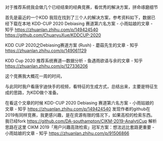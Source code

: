 对于推荐系统我会做几个已经结束的经典竞赛，看优秀的解决方案，拼命琢磨细节

首先是最近的一个KDD 
我现在找到了三个人的解决方案，参考资料如下，数据已经下载在本地
KDD-CUP 2020 Debiasing 赛道第六名方案 - 小雨姑娘的文章 - 知乎
https://zhuanlan.zhihu.com/p/149424540    https://github.com/ChuanyuXue/KDDCUP-2020

KDD CUP 2020之Debiasing赛道方案 (Rush) - 蘑菇先生的文章 - 知乎
https://zhuanlan.zhihu.com/p/149061129

KDD Cup 2020 推荐系统赛道—数据分析 - 鱼遇雨欲语与余的文章 - 知乎
https://zhuanlan.zhihu.com/p/127336206

这个竞赛我大概花一周的时间，

与此同时我户看唐宇迪快手的视频，看特征的生成方式，总结出来，主要是特征生成的思路，为KDD做个准备。

在看这个文章的时候
KDD-CUP 2020 Debiasing 赛道第六名方案 - 小雨姑娘的文章 - 知乎
https://zhuanlan.zhihu.com/p/149424540
发现作者的github在2019有同样竞赛，我更感兴趣，是在资源有限的情况下，如果高校的检索东西。
我已经fork
https://github.com/DA-southampton/CIKM-2019-AnalytiCup
解析思路在这里 CIKM 2019「用户兴趣高效检索」冠军方案：想法远比套路更重要 - 小雨姑娘的文章 - 知乎
https://zhuanlan.zhihu.com/p/91506866
